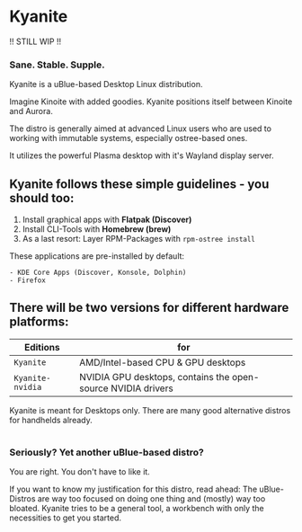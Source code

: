 # Kyanite

!! STILL WIP !!

### Sane. Stable. Supple.

Kyanite is a uBlue-based Desktop Linux distribution.

Imagine Kinoite with added goodies. Kyanite positions itself between Kinoite and Aurora.

The distro is generally aimed at advanced Linux users who are used to working with immutable systems, especially
ostree-based ones.

It utilizes the powerful Plasma desktop with it's Wayland display server.

## Kyanite follows these simple guidelines - you should too:

1.  Install graphical apps with **Flatpak (Discover)**
2.  Install CLI-Tools with **Homebrew (brew)**
3.  As a last resort: Layer RPM-Packages with `rpm-ostree install`  
  

These applications are pre-installed by default:

```
- KDE Core Apps (Discover, Konsole, Dolphin)
- Firefox
```

## There will be two versions for different hardware platforms:

| Editions         | for                                                                 |
| ---------------- | ------------------------------------------------------------------- |
| `Kyanite`        |  AMD/Intel-based CPU & GPU desktops                                 |
| `Kyanite-nvidia` |  NVIDIA GPU desktops, contains the open-source NVIDIA drivers       |


Kyanite is meant for Desktops only. There are many good alternative distros for handhelds already.

#

### Seriously? Yet another uBlue-based distro?

You are right. You don't have to like it.

If you want to know my justification for this distro, read ahead:
The uBlue-Distros are way too focused on doing one thing and (mostly) way too bloated. Kyanite tries
to be a general tool, a workbench with only the necessities to get you started.
